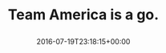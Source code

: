 ---
retweeted: false
source: <a href="http://twitter.com/download/android" rel="nofollow">Twitter for Android</a>
entities:
  hashtags: []
  symbols: []
  user_mentions: []
  urls:
  - url: https://t.co/Rkyd7rLHe2
    expanded_url: https://twitter.com/DLFNachrichten/status/755540869734928385
    display_url: twitter.com/DLFNachrichten…
    indices:
    - '22'
    - '45'
display_text_range:
- '0'
- '45'
favorite_count: '1'
id_str: '755542297517891584'
truncated: false
retweet_count: '1'
id: '755542297517891584'
possibly_sensitive: false
created_at: Tue Jul 19 23:18:15 +0000 2016
favorited: false
full_text: Team America is a go.
lang: en
quote_url: https://twitter.com/DLFNachrichten/status/755540869734928385
tags:
- pesos/twitter
date: '2016-07-19T23:18:15+00:00'
src: https://twitter.com/bascht/status/755542297517891584
original_url: https://twitter.com/bascht/status/755542297517891584
type: twitter_tweet
text: Team America is a go.
title: 'Team America is a go.

  '

---